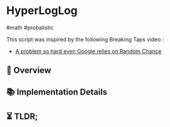 HyperLogLog
===

#math #probalistic

This script was inspired by the following Breaking Taps video :
- [A problem so hard even Google relies on Random Chance](https://www.youtube.com/watch?v=lJYufx0bfpw)

## 📑 Overview

## 📚 Implementation Details

## ⏳ TLDR;

